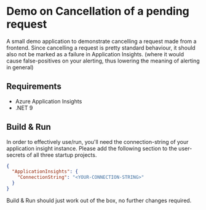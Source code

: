 # Demo on Cancellation of a pending request

A small demo application to demonstrate cancelling a request made from a frontend. 
Since cancelling a request is pretty standard behaviour, it should also not be marked as a failure in Application Insights.
(where it would cause false-positives on your alerting, thus lowering the meaning of alerting in general)

## Requirements

* Azure Application Insights
* .NET 9

## Build & Run

In order to effectively use/run, you'll need the connection-string of your application insight instance.  Please add the following section to the user-secrets of all three startup projects.

```json
{
  "ApplicationInsights": {
    "ConnectionString": "<YOUR-CONNECTION-STRING>"
  }
}
```

Build & Run should just work out of the box, no further changes required.
